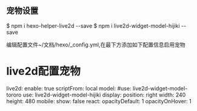 ## 宠物设置
$ npm i hexo-helper-live2d --save
$ npm i live2d-widget-model-hijiki --save

编辑配置文件~/文档/hexo/_config.yml,在最下方添加如下配置信息启用宠物
# live2d配置宠物
live2d:
  enable: true
  scriptFrom: local
  model:
    #use: live2d-widget-model-tororo
    use: live2d-widget-model-hijiki
  display:
    position: right
    width: 240
    height: 480
  mobile:
    show: false
  react:
    opacityDefault: 1
    opacityOnHover: 1

